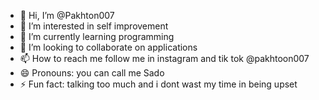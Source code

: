 - 👋 Hi, I’m @Pakhton007
- 👀 I’m interested in self improvement
- 🌱 I’m currently learning programming
- 💞️ I’m looking to collaborate on applications 
- 📫 How to reach me follow me in instagram and tik tok @pakhtoon007
- 😄 Pronouns: you can call me Sado
- ⚡ Fun fact: talking too much and i dont wast my time in being upset

<!---
Pakhton007/Pakhton007 is a ✨ special ✨ repository because its `README.md` (this file) appears on your GitHub profile.
You can click the Preview link to take a look at your changes.
--->
